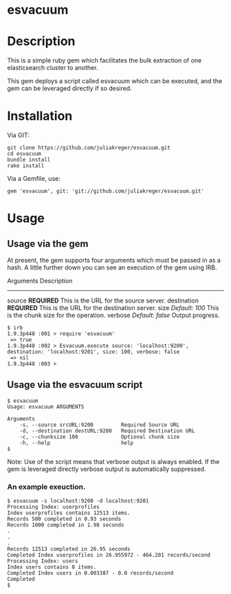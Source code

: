 esvacuum
========

# Description
This is a simple ruby gem which facilitates the bulk extraction of one elasticsearch cluster to another.

This gem deploys a script called esvacuum which can be executed, and the gem can be leveraged directly if so desired.

# Installation

Via GIT:

    git clone https://github.com/juliakreger/esvacuum.git
    cd esvacuum
    bundle install
    rake install

Via a Gemfile, use:

    gem 'esvacuum', git: 'git://github.com/juliakreger/esvacuum.git'

# Usage

## Usage via the gem

At present, the gem supports four arguments which must be passed in as a hash.  A little further down you can see an execution of the gem using IRB.

Arguments   Description
----------- --------------------------------------------------------
source      **REQUIRED** This is the URL for the source server.
destination **REQUIRED** This is the URL for the destination server.
size        *Default: 100* This is the chunk size for the operation.
verbose     *Default: false* Output progress.

    $ irb
    1.9.3p448 :001 > require 'esvacuum'
     => true 
    1.9.3p448 :002 > Esvacuum.execute source: 'localhost:9200', destination: 'localhost:9201', size: 100, verbose: false
     => nil 
    1.9.3p448 :003 >

## Usage via the esvacuum script

    $ esvacuum
    Usage: esvacuum ARGUMENTS

    Arguments
        -s, --source srcURL:9200         Required Source URL
        -d, --destination destURL:9200   Required Destination URL
        -c, --chunksize 100              Optional chunk size
        -h, --help                       help
    $

Note: Use of the script means that verbose output is always enabled.  If the gem is leveraged directly verbose output is automatically suppressed.


### An example exeuction.

    $ esvacuum -s localhost:9200 -d localhost:9201
    Processing Index: userprofiles
    Index userprofiles contains 12513 items.
    Records 500 completed in 0.93 seconds
    Records 1000 completed in 1.98 seconds
    .
    .
    .
    Records 12513 completed in 26.95 seconds
    Completed Index userprofiles in 26.955972 - 464.201 records/second
    Processing Index: users
    Index users contains 0 items.
    Completed Index users in 0.003387 - 0.0 records/second
    Completed
    $

